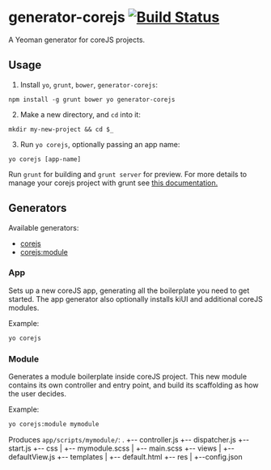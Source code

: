 # generator-corejs [![Build Status](https://secure.travis-ci.org/bq/corejs-generator.svg?branch=master)](http://travis-ci.org/bq/corejs-generator)

A Yeoman generator for coreJS projects.

## Usage

1. Install `yo`, `grunt`, `bower`, `generator-corejs`:
```
npm install -g grunt bower yo generator-corejs
```

2. Make a new directory, and `cd` into it:
```
mkdir my-new-project && cd $_
```

3. Run `yo corejs`, optionally passing an app name:
```
yo corejs [app-name]
```

Run `grunt` for building and `grunt server` for preview. For more details to manage your corejs project with grunt see [this documentation.](http://corejs.docs.bqws.io/grunt/)

## Generators

Available generators:

* [corejs](#app)
* [corejs:module](#module)

### App
Sets up a new coreJS app, generating all the boilerplate you need to get started. The app generator also optionally installs kiUI and additional coreJS modules.

Example:
```bash
yo corejs
```

### Module
Generates a module boilerplate inside coreJS project. This new module contains its own controller and entry point, and build its scaffolding as how the user decides.

Example:
```bash
yo corejs:module mymodule
```

Produces `app/scripts/mymodule/`:
    .
    +-- controller.js
    +-- dispatcher.js
    +-- start.js
    +-- css
    |   +-- mymodule.scss
    |   +-- main.scss
    +-- views
    |   +-- defaultView.js
    +-- templates
    |   +-- default.html
    +-- res
    |   +--config.json
